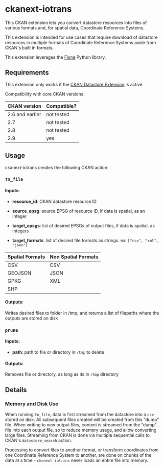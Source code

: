 # ckanext-iotrans

This CKAN extension lets you convert datastore resources into files of various formats and, for spatial data, Coordinate Reference Systems.

This extension is intended for use cases that require download of datastore resources in multiple formats of Coordinate Reference Systems aside from CKAN's built in formats.

This extension leverages the [Fiona](https://pypi.org/project/Fiona/) Python library.

## Requirements

This extension only works if the [CKAN Datastore Extension](https://docs.ckan.org/en/2.9/maintaining/datastore.html) is active

Compatibility with core CKAN versions:

| CKAN version    | Compatible?   |
| --------------- | ------------- |
| 2.6 and earlier | not tested    |
| 2.7             | not tested    |
| 2.8             | not tested    |
| 2.9             | yes    |

## Usage

ckanext-iotrans creates the following CKAN action:

### `to_file`

#### Inputs:

- **resource_id**: CKAN datastore resource ID

- **source_epsg**: source EPSG of resource ID, if data is spatial, as an integer

- **target_epsgs**: list of desired EPSGs of output files, if data is spatial, as integers

- **target_formats**: list of desired file formats as strings. ex: `["csv", "xml", "json"]` 

| Spatial Formats | Non Spatial Formats   |
| --------------- | ------------- |
| CSV             | CSV           |
| GEOJSON         | JSON          |
| GPKG            | XML           |
| SHP             |               |

#### Outputs:

Writes desired files to folder in /tmp, and returns a list of filepaths where the outputs are stored on disk

### `prune`

#### Inputs:

- **path**: path to file or directory in `/tmp` to delete

#### Outputs:

Removes file or directory, as long as its in `/tmp` directory 


## Details

### Memory and Disk Use

When running `to_file`, data is first streamed from the datastore into a `csv` stored on disk. All subsequent files created will be created from this "dump" file. When writing to new output files, content is streamed from the "dump" file into each output file, so to reduce memory usage, and allow converting large files. Streaming from CKAN is done via multiple sequential calls to CKAN's `datastore_search` action.

Processing to convert files to another format, or transform coordinates from one Coordinate Reference System to another, are done on chunks of the data at a time - `ckanext-iotrans` never loads an entire file into memory.

